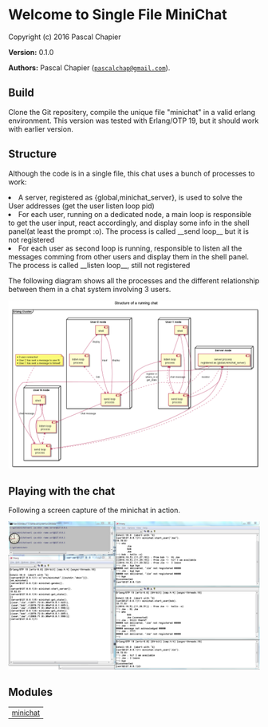 

# Welcome to Single File MiniChat #

Copyright (c) 2016 Pascal Chapier

__Version:__ 0.1.0

__Authors:__ Pascal Chapier ([`pascalchap@gmail.com`](mailto:pascalchap@gmail.com)).


## Build ##

Clone the Git repositery, compile the unique file "minichat" in a valid erlang environment. This version was tested with Erlang/OTP 19, but
it should work with earlier version.


## Structure ##

Although the code is in a single file, this chat uses a bunch of processes to work:

<li> A server, registered as {global,minichat_server}, is used to solve the User addresses (get the user listen loop pid)</li>


<li> For each user, running on a dedicated node, a main loop is responsible to get the user input, react accordingly, and display some info in the shell panel(at least the prompt :o). The process is called __send loop__ but it is not registered</li>


<li> For each user as second loop is running, responsible to listen all the messages comming from other users and display them in the shell panel. The process is called __listen loop__, still not registered</li>

The following diagram shows all the processes and the different relationship between them in a chat system involving 3 users.

![Structure of a running chat involving 3 users](doc/structure.png)


## Playing with the chat ##

Following a screen capture of the minichat in action.

![Screen capture of the chat in action](http://github.com/pascalchap/minichat/blob/master/doc/minichat.png)

## Modules ##


<table width="100%" border="0" summary="list of modules">
<tr><td><a href="http://github.com/pascalchap/minichat/blob/master/doc/minichat.md" class="module">minichat</a></td></tr></table>

